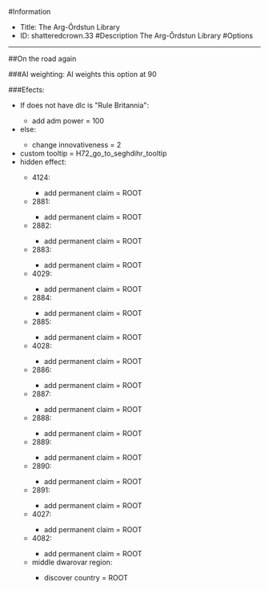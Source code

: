 #Information
 - Title: The Arg-Ôrdstun Library
 - ID: shatteredcrown.33
#Description
The Arg-Ôrdstun Library
#Options

___
##On the road again

###AI weighting:
AI weights this option at 90


###Efects:<ul><li>If does not have dlc is "Rule Britannia":</li><ul><li>add adm power = 100</li></ul><li>else:</li><ul><li>change innovativeness = 2</li></ul><li>custom tooltip = H72_go_to_seghdihr_tooltip</li><li>hidden effect:</li><ul><li>4124:</li><ul><li>add permanent claim = ROOT</li></ul><li>2881:</li><ul><li>add permanent claim = ROOT</li></ul><li>2882:</li><ul><li>add permanent claim = ROOT</li></ul><li>2883:</li><ul><li>add permanent claim = ROOT</li></ul><li>4029:</li><ul><li>add permanent claim = ROOT</li></ul><li>2884:</li><ul><li>add permanent claim = ROOT</li></ul><li>2885:</li><ul><li>add permanent claim = ROOT</li></ul><li>4028:</li><ul><li>add permanent claim = ROOT</li></ul><li>2886:</li><ul><li>add permanent claim = ROOT</li></ul><li>2887:</li><ul><li>add permanent claim = ROOT</li></ul><li>2888:</li><ul><li>add permanent claim = ROOT</li></ul><li>2889:</li><ul><li>add permanent claim = ROOT</li></ul><li>2890:</li><ul><li>add permanent claim = ROOT</li></ul><li>2891:</li><ul><li>add permanent claim = ROOT</li></ul><li>4027:</li><ul><li>add permanent claim = ROOT</li></ul><li>4082:</li><ul><li>add permanent claim = ROOT</li></ul><li>middle dwarovar region:</li><ul><li>discover country = ROOT</li></ul></ul></ul>
